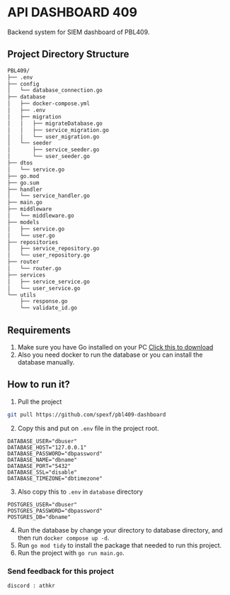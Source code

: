 # API DASHBOARD 409

Backend system for SIEM dashboard of PBL409.

## Project Directory Structure

```bash
PBL409/
├── .env
├── config
│   └── database_connection.go
├── database
│   ├── docker-compose.yml
│   ├── .env
│   ├── migration
│   │   ├── migrateDatabase.go
│   │   ├── service_migration.go
│   │   └── user_migration.go
│   └── seeder
│       ├── service_seeder.go
│       └── user_seeder.go
├── dtos
│   └── service.go
├── go.mod
├── go.sum
├── handler
│   └── service_handler.go
├── main.go
├── middleware
│   └── middleware.go
├── models
│   ├── service.go
│   └── user.go
├── repositories
│   ├── service_repository.go
│   └── user_repository.go
├── router
│   └── router.go
├── services
│   ├── service_service.go
│   └── user_service.go
└── utils
    ├── response.go
    └── validate_id.go
```

## Requirements

1. Make sure you have Go installed on your PC [Click this to download](https://go.dev/doc/install)
2. Also you need docker to run the database or you can install the database manually.

## How to run it?

1. Pull the project

```bash
git pull https://github.com/spexf/pbl409-dashboard
```

2. Copy this and put on `.env` file in the project root.

```env
DATABASE_USER="dbuser"
DATABASE_HOST="127.0.0.1"
DATABASE_PASSWORD="dbpassword"
DATABASE_NAME="dbname"
DATABASE_PORT="5432"
DATABASE_SSL="disable"
DATABASE_TIMEZONE="dbtimezone"
```

3. Also copy this to `.env` in `database` directory

```env
POSTGRES_USER="dbuser"
POSTGRES_PASSWORD="dbpassword"
POSTGRES_DB="dbname"
```

4. Run the database by change your directory to database directory, and then run `docker compose up -d`.
5. Run `go mod tidy` to install the package that needed to run this project.
6. Run the project with `go run main.go`.

### Send feedback for this project

`discord : athkr`
